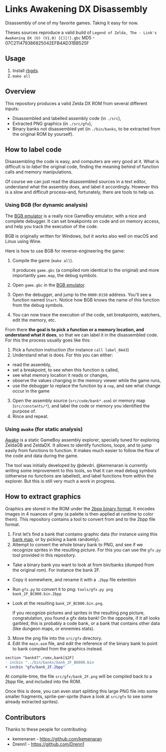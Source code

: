 # Links Awakening DX Disassembly

Disassembly of one of my favorite games. Taking it easy for now.

Theses sources reproduce a valid build of `Legend of Zelda, The - Link's Awakening DX (U) (V1.0) [C][!].gbc`
MD5 - 07C211479386825042EFB4AD31BB525F

## Usage

1. Install [rbgds](https://github.com/rednex/rgbds#1-installing-rgbds).
2. `make all`

## Overview

This repository produces a valid Zelda DX ROM from several different inputs:

- Disassembled and labelled assembly code (in `./src`),
- Extracted PNG graphics (in `./src/gfx`),
- Binary banks not disassembled yet (in `./bin/banks`, to be extracted from the original ROM by yourself).

## How to label code

Disassembling the code is easy, and computers are very good at it. What is difficult is to _label_ the original code, finding the meaning behind of function calls and memory manipulations.

Of course we can just read the disassembled sources in a text editor, understand what the assembly does, and label it accordingly. However this is a slow and difficult process–and, fortunately, there are tools to help us.

### Using BGB (for dynamic analysis)

The [BGB emulator](http://bgb.bircd.org/) is a really nice GameBoy emulator, with a nice and complete debugger. It can set breakpoints on code and on memory access, and help you track the execution of the code.

BGB is originally written for Windows, but it works also well on macOS and Linux using Wine.

Here is how to use BGB for reverse-engineering the game:

1. Compile the game (`make all`).

    It produces `game.gbc` (a compiled rom identical to the original) and more importantly `game.map`, the debug symbols.
  
2. Open `game.gbc` in the [BGB emulator](http://bgb.bircd.org/).
3. Open the debugger, and jump to the `0000:0150` address. You'll see a function named `Start`. Notice how BGB knows the name of this function from the debug symbols.
4. You can now trace the execution of the code, set breakpoints, watchers, edit the memory, etc.

From there **the goal is to pick a function or a memory location, and understand what it does**, so that we can label it in the disassembled code. For this the process usually goes like this:

1. Pick a function instruction (for instance `call label_0A43`)
2. Understand what is does. For this you can either:
  - read the assembly,
  - set a breakpoint, to see when this function is called,
  - see what memory location it reads or changes,
  - observe the values changing in the memory viewer while the game runs,
  - use the debugger to replace the function by a `nop`, and see what change occur in the game
3. Open the assembly source (`src/code/bank*.asm`) or memory map (`src/constants/*`), and label the code or memory you identified the purpose of.
4. Rince and repeat.

### Using `awake` (for static analysis)

[Awake](https://github.com/kemenaran/awake) is a static GameBoy assembly explorer, specially tuned for exploring ZeldaGB and ZeldaDX. It allows to identify functions, loops, and to jump easily from functions to function. It makes much easier to follow the flow of the code and data during the game.

The tool was initially developed by @devdri. @kemenaran is currently writing some improvement to this tools, so that it can read debug symbols (otherwise no functions are labelled), and label functions from within the explorer. But this is still very much a work in progress.

## How to extract graphics

Graphics are stored in the ROM under the [2bpp binary format](http://www.huderlem.com/demos/gameboy2bpp.html). It encodes images in 4 nuances of grey (a palette is then applied at runtime to color them). This repository contains a tool to convert from and to the 2bpp file format.

1. First let’s find a bank that contains graphic data (for instance using this [bank map](https://github.com/kemenaran/awake/blob/master/note.txt#L223-L255), or by picking a bank randomly).
2. Attempt to convert the whole binary bank to PNG, and see if we recognize sprites in the resulting picture. For this you can use the `gfx.py` tool provided in this repository.

  - Take a binary bank you want to look at from bin/banks (dumped from the original rom). For instance the bank 2F.
  - Copy it somewhere, and rename it with a `.2bpp` file extention
  - Run `gfx.py` to convert it to png: `tools/gfx.py png bank_2F_BC000.bin.2bpp`
  - Look at the resulting `bank_2F_BC000.bin.png`.

    If you recognize pictures and sprites in the resulting png picture, congratulation, you found a gfx data bank! On the opposite, if it all looks garbled, this is probably a code bank, or a bank that contains other data (like dungeon maps, or ennemies stats).

3. Move the png file into the `src/gfx` directory.
4. Edit the `main.asm` file, and edit the reference of the binary bank to point to bank compiled from the graphics instead.

  ```diff
  section "bank47",romx,bank[$2F]
  - incbin "../bin/banks/bank_2F_B8000.bin
  + incbin "gfx/bank_2F.2bpp"
  ```

  At compile-time, the file `src/gfx/bank_2F.png` will be compiled back to a 2bpp file, and included into the ROM.

Once this is done, you can even start splitting this large PNG file into some smaller fragments, sprite-per-sprite (have a look at `src/gfx` to see some already extracted sprites).

## Contributors

Thanks to these people for contributing:

* kemenaran - https://github.com/kemenaran
* Drenn1 - https://github.com/Drenn1
